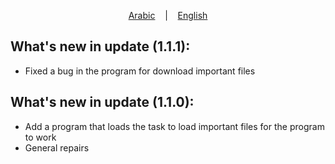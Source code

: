 <p align="center">
  <a href="https://github.com/oaokm/AL-Khatma/blob/main/UPDATE.md">Arabic</a>
  &nbsp;&nbsp;&nbsp;|&nbsp;&nbsp;&nbsp;
  <a href="https://github.com/oaokm/AL-Khatma/blob/main/UPDATE_EN.md">English</a>
</p>

## What's new in update (1.1.1):
* Fixed a bug in the program for download important files

## What's new in update (1.1.0):
* Add a program that loads the task to load important files for the program to work
* General repairs

